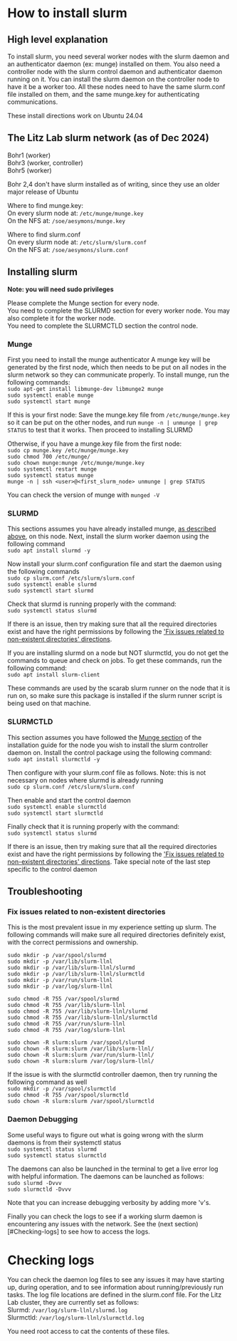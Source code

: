 # How to install slurm
## High level explanation
To install slurm, you need several worker nodes with the slurm daemon and an authenticator daemon (ex: munge) installed on them. You also need a controller node with the slurm control daemon and authenticator daemon running on it. You can install the slurm daemon on the controller node to have it be a worker too. All these nodes need to have the same slurm.conf file installed on them, and the same munge.key for authenticating communications.

These install directions work on Ubuntu 24.04

## The Litz Lab slurm network (as of Dec 2024)
Bohr1 (worker)\
Bohr3 (worker, controller)\
Bohr5 (worker)

Bohr 2,4 don't have slurm installed as of writing, since they use an older major release of Ubuntu

Where to find munge.key:\
On every slurm node at: `/etc/munge/munge.key`\
On the NFS at: `/soe/aesymons/munge.key` 

Where to find slurm.conf\
On every slurm node at: `/etc/slurm/slurm.conf`\
On the NFS at: `/soe/aesymons/slurm.conf`

## Installing slurm
**Note: you will need sudo privileges**

Please complete the Munge section for every node.\
You need to complete the SLURMD section for every worker node. You may also complete it for the worker node.\
You need to complete the SLURMCTLD section the control node.

### Munge
First you need to install the munge authenticator
A munge key will be generated by the first node, which then needs to be put on all nodes in the slurm network so they can communicate properly.
To install munge, run the following commands:\
`sudo apt-get install libmunge-dev libmunge2 munge`\
`sudo systemctl enable munge`\
`sudo systemctl start munge`

If this is your first node:
Save the munge.key file from `/etc/munge/munge.key` so it can be put on the other nodes, and run `munge -n | unmunge | grep STATUS` to test that it works. Then proceed to installing SLURMD

Otherwise, if you have a munge.key file from the first node:\
`sudo cp munge.key /etc/munge/munge.key`\
`sudo chmod 700 /etc/munge/`\
`sudo chown munge:munge /etc/munge/munge.key`\
`sudo systemctl restart munge`\
`sudo systemctl status munge`\
`munge -n | ssh <user>@<first_slurm_node> unmunge | grep STATUS`

You can check the version of munge with `munged -V`

### SLURMD
This sections assumes you have already installed munge, [as described above](#Munge), on this node.
Next, install the slurm worker daemon using the following command\
`sudo apt install slurmd -y`

Now install your slurm.conf configuration file and start the daemon using the following commands\
`sudo cp slurm.conf /etc/slurm/slurm.conf`\
`sudo systemctl enable slurmd`\
`sudo systemctl start slurmd`

Check that slurmd is running properly with the command:\
`sudo systemctl status slurmd`

If there is an issue, then try making sure that all the required directories exist and have the right permissions by following the ['Fix issues related to non-existent directories' directions](#Troubleshooting).

If you are installing slurmd on a node but NOT slurmctld, you do not get the commands to queue and check on jobs. To get these commands, run the following command:\
`sudo apt install slurm-client`

These commands are used by the scarab slurm runner on the node that it is run on, so make sure this package is installed if the slurm runner script is being used on that machine.

### SLURMCTLD
This section assumes you have followed the [Munge section](#Munge) of the installation guide for the node you wish to install the slurm controller daemon on. 
Install the control package using the following command:\
`sudo apt install slurmctld -y`

Then configure with your slurm.conf file as follows.
Note: this is not necessary on nodes where slurmd is already running\
`sudo cp slurm.conf /etc/slurm/slurm.conf`

Then enable and start the control daemon\
`sudo systemctl enable slurmctld`\
`sudo systemctl start slurmctld`

Finally check that it is running properly with the command:\
`sudo systemctl status slurmd`

If there is an issue, then try making sure that all the required directories exist and have the right permissions by following the ['Fix issues related to non-existent directories' directions](#Troubleshooting). Take special note of the last step specific to the control daemon

## Troubleshooting
### Fix issues related to non-existent directories
This is the most prevalent issue in my experience setting up slurm. The following commands will make sure all required directories definitely exist, with the correct permissions and ownership.

`sudo mkdir -p /var/spool/slurmd`\
`sudo mkdir -p /var/lib/slurm-llnl`\
`sudo mkdir -p /var/lib/slurm-llnl/slurmd`\
`sudo mkdir -p /var/lib/slurm-llnl/slurmctld`\
`sudo mkdir -p /var/run/slurm-llnl `\
`sudo mkdir -p /var/log/slurm-llnl`

`sudo chmod -R 755 /var/spool/slurmd`\
`sudo chmod -R 755 /var/lib/slurm-llnl`\
`sudo chmod -R 755 /var/lib/slurm-llnl/slurmd`\
`sudo chmod -R 755 /var/lib/slurm-llnl/slurmctld`\
`sudo chmod -R 755 /var/run/slurm-llnl `\
`sudo chmod -R 755 /var/log/slurm-llnl`

`sudo chown -R slurm:slurm /var/spool/slurmd`\
`sudo chown -R slurm:slurm /var/lib/slurm-llnl/`\
`sudo chown -R slurm:slurm /var/run/slurm-llnl/`\
`sudo chown -R slurm:slurm /var/log/slurm-llnl/`

If the issue is with the slurmctld controller daemon, then try running the following command as well\
`sudo mkdir -p /var/spool/slurmctld`\
`sudo chmod -R 755 /var/spool/slurmctld`\
`sudo chown -R slurm:slurm /var/spool/slurmctld`

### Daemon Debugging
Some useful ways to figure out what is going wrong with the slurm daemons is from their systemctl status\
`sudo systemctl status slurmd`\
`sudo systemctl status slurmctld`

The daemons can also be launched in the terminal to get a live error log with helpful information. The daemons can be launched as follows:\
`sudo slurmd -Dvvv`\
`sudo slurmctld -Dvvv`

Note that you can increase debugging verbosity by adding more 'v's.

Finally you can check the logs to see if a working slurm daemon is encountering any issues with the network. See the (next section)[#Checking-logs] to see how to access the logs.

# Checking logs
You can check the daemon log files to see any issues it may have starting up, during operation, and to see information about running/previously run tasks. The log file locations are defined in the slurm.conf file. For the Litz Lab cluster, they are currently set as follows:\
Slurmd: `/var/log/slurm-llnl/slurmd.log`\
Slurmctld: `/var/log/slurm-llnl/slurmctld.log`

You need root access to cat the contents of these files.
